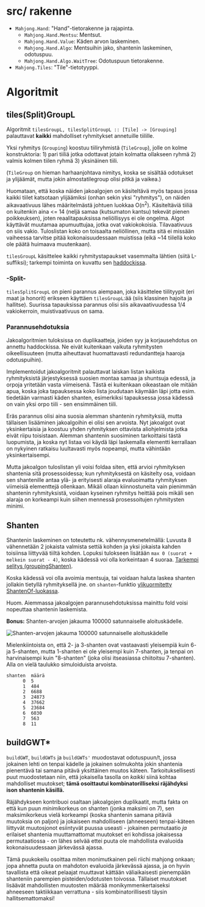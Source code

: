 
# src/ rakenne

- `Mahjong.Hand`: "Hand"-tietorakenne ja rajapinta.
   - `Mahjong.Hand.Mentsu`: Mentsut.
   - `Mahjong.Hand.Value`: Käden arvon laskeminen.
   - `Mahjong.Hand.Algo`: Mentsuihin jako, shantenin laskeminen, odotuspuu.
   - `Mahjong.Hand.Algo.WaitTree`: Odotuspuun tietorakenne.
- `Mahjong.Tiles`: "Tile"-tietotyyppi.

# Algoritmit

## tiles(Split)GroupL

Algoritmit `tilesGroupL, tilesSplitGroupL :: [Tile] -> [Grouping]` palauttavat
**kaikki** mahdolliset ryhmitykset annetuille tiilille.

Yksi ryhmitys (`Grouping`) koostuu tiiliryhmistä (`TileGroup`), jolle on kolme
konstruktoria: 1) pari tiiliä jotka odottavat jotain kolmatta ollakseen ryhmä 2)
valmis kolmen tiilen ryhmä 3) yksinäinen tiili.

(`TileGroup` on hieman harhaanjohtava nimitys, koska se sisältää odotukset ja
ylijäämät, mutta jokin almostatilegroup olisi pitkä ja vaikea.)

Huomataan, että koska näiden jakoalgojen on käsiteltävä myös tapaus jossa kaikki
tiilet katsotaan ylijäämiksi (onhan sekin yksi "ryhmitys"), on näiden
aikavaativuus lähes määritelmästä johtuen luokkaa O(n<sup>2</sup>).
Käsiteltäviä tiiliä on kuitenkin aina <= 14 (neljä samaa (kutsumaton kantsu)
tekevät pienen poikkeuksen), joten reaalitapauksissa neliöllisyys ei ole
ongelma. Algot käyttävät muutamaa apumuuttujaa, jotka ovat vakiokokoisia.
Tilavaativuus on siis vakio. Tuloslistan koko on toisaalta neliöllinen, mutta
sitä ei missään vaiheessa tarvitse pitää kokonaisuudessaan muistissa (eikä ~14
tiilellä koko ole päätä huimaava muutenkaan).

`tilesGroupL` käsittelee kaikki ryhmitystapaukset vasemmalta lähtien (siitä
L-suffiksi); tarkempi toiminta on kuvattu sen
[haddockissa](http://simsaladin.users.paivola.fi/TiraLabra/Mahjong-Hand-Algo.html#v:tilesGroupL).

### -Split-

`tilesSplitGroupL` on pieni parannus aiempaan, joka käsittelee tiilityypit
(eri maat ja honorit) erikseen käyttäen `tilesGroupL`:ää (siis klassinen hajoita
ja hallitse). Suurissa tapauksissa parannus olisi siis aikavaativuudessa 1/4
vakiokerroin, muistivaativuus on sama.

### Parannusehdotuksia

Jakoalgoritmien tuloksissa on duplikaatteja, joiden syy ja korjausehdotus on
annettu haddockissa. Ne eivät kuitenkaan vaikuta ryhmitysten oikeellisuuteen
(mutta aiheuttavat huomattavasti redundantteja haaroja odotuspuihin).

Implementoidut jakoalgoritmit palauttavat laiskan listan kaikista ryhmityksistä
järjestyksessä suosien montaa samaa ja shuntsuja edessä, ja orpoja yritetään
vasta viimeisenä. Tästä ei kuitenkaan oikeastaan ole mitään apua, koska joka
tapauksessa koko lista joudutaan käymään läpi jotta esim. tiedetään varmasti
käden shanten, esimerkiksi tapauksessa jossa kädessä on vain yksi orpo tiili -
sen ensimmäinen tiili.

Eräs parannus olisi aina suosia alemman shantenin ryhmityksiä, mutta tällaisen
lisääminen jakoalgoihin ei olisi sen arvoista. Nyt jakoalgot ovat yksinkertaisia
ja koostuu yhden ryhmityksen ottavista aliohjelmista jotka eivät riipu
toisistaan. Alemman shantenin suosiminen tarkoittaisi tästä luopumista, ja koska
nyt listaa voi käydä läpi laskemalla elementti kerrallaan on nykyinen ratkaisu
luultavasti myös nopeampi, mutta vähintään yksinkertaisempi.

Mutta jakoalgon tuloslistan yli voisi foldaa siten, että arvioi ryhmityksen
shantenia sitä prosessoidessa; kun ryhmityksestä on käsitelty osa, voidaan
sen shantenille antaa ylä- ja erityisesti alaraja evaluoimatta ryhmityksen
viimeisiä elementtejä ollenkaan. Mikäli ollaan kiinnostuneita vain pienimmän
shantenin ryhmityksistä, voidaan kyseinen ryhmitys heittää pois mikäli sen
alaraja on korkeampi kuin siihen mennessä prosessoitujen ryhmitysten minimi.

## Shanten

Shantenin laskeminen on toteutettu nk. vähennysmenetelmällä: Luvusta 8
vähennetään 2 jokaista valmista settiä kohden ja yksi jokaista kahden toisiinsa
liittyvää tiiltä kohden. Lopuksi tulokseen lisätään `max 0 (suorat + melkein
suorat - 4)`, koska kädessä voi olla korkeintaan 4 suoraa.
[Tarkempi selitys (groupingShanten)](http://simsaladin.users.paivola.fi/TiraLabra/Mahjong-Hand-Algo.html#v:groupingShanten).

Koska kädessä voi olla avoimia mentsuja, tai voidaan haluta laskea shanten
jollakin tietyllä ryhmityksellä jne. on `shanten`-funktio [ylikuormitetty
ShantenOf-luokassa](http://simsaladin.users.paivola.fi/TiraLabra/Mahjong-Hand-Algo.html#t:ShantenOf).

Huom. Aiemmassa jakoalgojen parannusehdotuksissa mainittu fold voisi nopeuttaa
shantenin laskemista.

**Bonus:** Shanten-arvojen jakauma 100000 satunnaiselle aloituskädelle.


![Shanten-arvojen jakauma 100000 satunnaiselle aloituskädelle](https://rawgit.com/SimSaladin/TiraLabra/master/Docs/shanten_distribution.svg)

Mielenkiintoista on, että 2- ja 3-shanten ovat vastaavasti yleisempiä kuin 6- ja
5-shanten, mutta 1-shanten ei ole yleisempi kuin 7-shanten, ja tenpai on
harvinaisempi kuin "8-shanten" (joka olisi itseasiassa chiitoitsu 7-shanten).
Alla on vielä taulukko simuloiduista arvoista.

    shanten  määrä
          0  5
          1  484
          2  6688
          3  24873
          4  37662
          5  23684
          6  6030
          7  563
          8  11

## buildGWT\*

`buildGWT`, `buildGWTs` ja `buildGWTs'` muodostavat odotuspuun/t, jossa jokainen
lehti on tenpai kädelle ja jokainen solmukohta jokin shantenia pienentävä tai
samana pitävä yksittäinen muutos käteen. Tarkoituksellisesti puut muodostetaan
niin, että jokaisella tasolla on *kaikki* siinä kohtaa mahdolliset muutokset;
**tämä osoittautui kombinatorilliseksi räjähdyksi ison shantenin käsillä.**

Räjähdykseen kontribuoi osaltaan jakoalgojen duplikaatit, mutta fakta on että
kun puun *minimi*korkeus on shanten (jonka maksimi on 7), sen maksimikorkeus
vielä korkeampi (koska shantenin samana pitäviä muutoksia on paljon) ja
jokaiseen mahdolliseen (ahneeseen) tenpai-käteen liittyvät muutosjonot
esiintyvät puussa useasti - jokainen permutaatio *ja* erilaiset shantenia
muuttamattomat muutokset eri kohdissa jokaisessa permutaatiossa - on lähes
selvää ettei puuta ole mahdollista evaluoida kokonaisuudessaan järkevässä
ajassa.

Tämä puukokeilu osoittaa miten monimutkainen peli riichi mahjong onkaan; jopa
ahnetta puuta on mahdoton evaluoida järkevässä ajassa, ja on hyvin tavallista
että oikeat pelaajat muuttavat kättään väliaikaisesti pienempään shanteniin
parempien pisteiden/odotusten toivossa. Tällaiset muutokset lisäävät
mahdollisten muutosten määrää monikymmenkertaiseksi ahneeseen taktiikkaan
verrattuna - siis kombinatorillisesti täysin hallitsemattomaksi!
